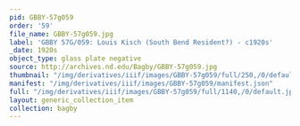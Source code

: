 ```yaml
---
pid: GBBY-57g059
order: '59'
file_name: GBBY-57g059.jpg
label: 'GBBY 57G/059: Louis Kisch (South Bend Resident?) - c1920s'
_date: 1920s
object_type: glass plate negative
source: http://archives.nd.edu/Bagby/GBBY-57g059.jpg
thumbnail: "/img/derivatives/iiif/images/GBBY-57g059/full/250,/0/default.jpg"
manifest: "/img/derivatives/iiif/images/GBBY-57g059/manifest.json"
full: "/img/derivatives/iiif/images/GBBY-57g059/full/1140,/0/default.jpg"
layout: generic_collection_item
collection: bagby
---
```

